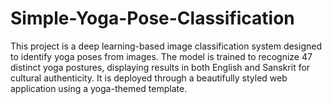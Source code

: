 # Simple-Yoga-Pose-Classification
This project is a deep learning-based image classification system designed to identify yoga poses from images. The model is trained to recognize 47 distinct yoga postures, displaying results in both English and Sanskrit for cultural authenticity. It is deployed through a beautifully styled web application using a yoga-themed template.
